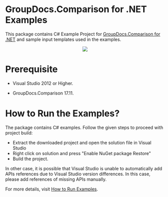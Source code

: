 # GroupDocs.Comparison for .NET Examples

This package contains C# Example Project for [GroupDocs.Comparison for .NET](https://products.groupdocs.com/comparison/net) and sample input templates used in the examples.

<p align="center">
  <a title="Download complete GroupDocs.Comparison for .NET Example source code" href="https://github.com/groupdocs-comparison/GroupDocs.Comparison-for-.NET/archive/master.zip">
	<img src="https://raw.github.com/AsposeExamples/java-examples-dashboard/master/images/downloadZip-Button-Large.png" />
  </a>
</p>

# Prerequisite

+ Visual Studio 2012 or Higher.

+ GroupDocs.Comparison 17.11.


# How to Run the Examples?

The package contains C# examples. Follow the given steps to proceed with project build:

* Extract the downloaded project and open the solution file in Visual Studio
* Right click on solution and press "Enable NuGet package Restore"
* Build the project.

In other case, it is possible that Visual Studio is unable to automatically add APIs references due to Visual Studio version differences. In this case, please add references of missing APIs manually.

For more details, visit  [How to Run Examples](https://docs.groupdocs.com/display/Comparisonnet/How+to+Run+Examples).
